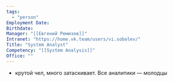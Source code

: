 ```yaml
---
tags:
  - "person"
Employment Date:
Birthdate:
Manager: "[[Евгений Ремизов]]"
Intranet: "https://home.vk.team/users/vi.sobolev/"
Title: "System Analyst"
Competency: "[[System Analysis]]"
Office: ""
---
```

- крутой чел, много затаскивает. Все аналитики — молодцы